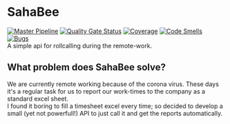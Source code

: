 # SahaBee
[![Master Pipeline](https://github.com/emranbm/sahabee/workflows/Main%20Workflow/badge.svg?branch=master)](https://github.com/emranbm/SahaBee/actions/workflows/main.yml)
[![Quality Gate Status](https://sonarcloud.io/api/project_badges/measure?project=emranbm_SahaBee&metric=alert_status)](https://sonarcloud.io/dashboard?id=emranbm_SahaBee)
[![Coverage](https://sonarcloud.io/api/project_badges/measure?project=emranbm_SahaBee&metric=coverage)](https://sonarcloud.io/dashboard?id=emranbm_SahaBee)
[![Code Smells](https://sonarcloud.io/api/project_badges/measure?project=emranbm_SahaBee&metric=code_smells)](https://sonarcloud.io/dashboard?id=emranbm_SahaBee)
[![Bugs](https://sonarcloud.io/api/project_badges/measure?project=emranbm_SahaBee&metric=bugs)](https://sonarcloud.io/dashboard?id=emranbm_SahaBee)  
A simple api for rollcalling during the remote-work.
## What problem does SahaBee solve?
We are currently remote working because of the corona virus. These days it's a regular task for us to report our work-times to the company as a standard excel sheet.  
I found it boring to fill a timesheet excel every time; so decided to develop a small (yet not powerfull!) API to just call it and get the reports automatically.
